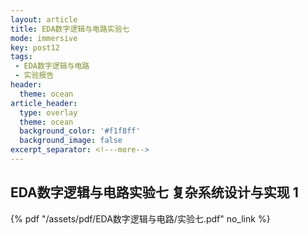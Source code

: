 ```yaml
---
layout: article
title: EDA数字逻辑与电路实验七
mode: immersive
key: post12
tags:
 - EDA数字逻辑与电路
 - 实验报告
header:
  theme: ocean
article_header:
  type: overlay
  theme: ocean
  background_color: '#f1f8ff'
  background_image: false
excerpt_separator: <!---more-->
---
```


## EDA数字逻辑与电路实验七 复杂系统设计与实现 1

<!---more-->

{% pdf "/assets/pdf/EDA数字逻辑与电路/实验七.pdf" no_link %}